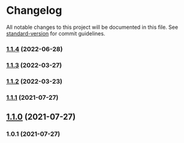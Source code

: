 # Changelog

All notable changes to this project will be documented in this file. See [standard-version](https://github.com/conventional-changelog/standard-version) for commit guidelines.

### [1.1.4](https://github.com/djamey87/flash-me-app/compare/v1.1.3...v1.1.4) (2022-06-28)

### [1.1.3](https://github.com/djamey87/flash-me-app/compare/v1.1.2...v1.1.3) (2022-03-27)

### [1.1.2](https://github.com/djamey87/flash-me-app/compare/v1.1.1...v1.1.2) (2022-03-23)

### [1.1.1](https://github.com/djamey87/flash-me-app/compare/v1.1.0...v1.1.1) (2021-07-27)

## [1.1.0](https://github.com/djamey87/flash-me-app/compare/v1.0.1...v1.1.0) (2021-07-27)

### 1.0.1 (2021-07-27)
